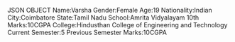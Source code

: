 JSON OBJECT
Name:Varsha
Gender:Female
Age:19
Nationality:Indian
City:Coimbatore
State:Tamil Nadu
School:Amrita Vidyalayam
10th Marks:10CGPA
College:Hindusthan College of Engineering and Technology
Current Semester:5
Previous Semester Marks:10CGPA
